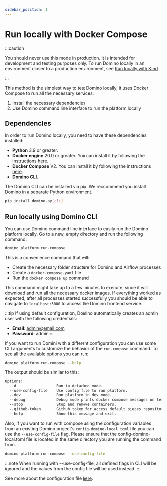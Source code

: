 ```yaml
---
sidebar_position: 1
---
```


# Run locally with Docker Compose

:::caution

You should never use this mode in production. It is intended for development and testing purposes only. To run Domino locally in an environment closer to a production environment, see [Run locally with Kind](./run_locally_kind)

:::

This method is the simplest way to test Domino locally, it uses Docker Compose to run all the necessary services:

1. Install the necessary dependencies
2. Use Domino command line interface to run the platform locally



## Dependencies

In order to run Domino locally, you need to have these dependencies installed:

- **Python** 3.9 or greater.
- **Docker engine** 20.0 or greater. You can install it by following the instructions [here](https://docs.docker.com/engine/install/).
- **Docker Compose** V2. You can install it by following the instructions [here](https://docs.docker.com/compose/install/).
- **Domino CLI**.


The Domino CLI can be installed via pip. We reccommend you install Domino in a separate Python environment.

```bash
pip install domino-py[cli]
```



## Run locally using Domino CLI

You can use Domino command line interface to easily run the Domino platform locally.
Go to a new, empty directory and run the following command:

```bash
domino platform run-compose
```

This is a convenience command that will:

- Create the necessary folder structure for Domino and Airflow processes
- Create a `docker-compose.yaml` file
- Run the `docker compose up` command

This command might take up to a few minutes to execute, since it will download and run all the necessary docker images.
If everything worked as expected, after all processes started successfully you should be able to navigate to `localhost:3000` to access the Domino frontend service.

:::tip
If using default configuration, Domino automatically creates an admin user with the following credentials:

- **Email**: admin@email.com
- **Password**: admin
:::

If you want to run Domini with a different configuration you can use some CLI arguments to customize the behavior of the `run-compose` command.
To see all the available options you can run:

```bash
domino platform run-compose --help
```
The output should be similar to this:

```bash
Options:
  --d                  Run in detached mode.
  --use-config-file    Use config file to run platform.
  --dev                Run platform in dev mode.
  --debug              Debug mode prints docker compose messages on terminal.
  --stop               Stop and remove containers.
  --github-token       Github token for access default pieces repositories.
  --help               Show this message and exit.
```


Also, if you want to run with compose using the configuration variables from an existing Domino project's `config-domino-local.toml` file you can use the `--use-config-file` flag.
Please ensure that the config-domino-local.toml file is located in the same directory you are running the command from.

```bash
domino platform run-compose --use-config-file
```

:::note
When running with --use-config-file, all defined flags in CLI will be ignored and the values from the config file will be used instead.
:::


See more about the configuration file [here](./run_locally_kind.md#local-configuration-file).

